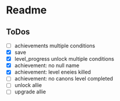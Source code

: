# Readme
## ToDos

* [ ] achievements multiple conditions 
* [X] save 
* [X] level_progress unlock multiple conditions 
* [X] achievement: no null name 
* [X] achievement: level eneies killed 
* [ ] achievement: no canons level completed
* [ ] unlock allie
* [ ] upgrade allie
